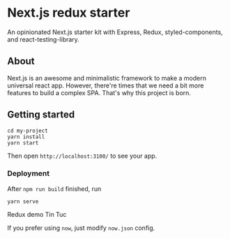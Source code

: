 # Next.js redux starter
An opinionated Next.js starter kit with Express, Redux, styled-components, and react-testing-library.

## About
Next.js is an awesome and minimalistic framework to make a modern universal react app. However, there're times that we need a bit more features to build a complex SPA. That's why this project is born.

## Getting started
```
cd my-project
yarn install
yarn start
```

Then open `http://localhost:3100/` to see your app.

### Deployment
After `npm run build` finished, run

```
yarn serve
```
<Link href='/'>
    <a>Redux demo</a>
</Link>
<Link href="/tintuc?slug=bao-mat-khi-su-dung" as="/mobile-money/bao-mat-khi-su-dung-p10">
    <a>Tin Tuc</a>
</Link>

If you prefer using `now`, just modify `now.json` config.
